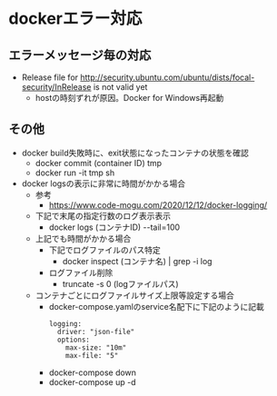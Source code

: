 # dockerエラー対応

## エラーメッセージ毎の対応

* Release file for http://security.ubuntu.com/ubuntu/dists/focal-security/InRelease is not valid yet 
  * hostの時刻ずれが原因。Docker for Windows再起動

## その他

* docker build失敗時に、exit状態になったコンテナの状態を確認
  * docker commit (container ID) tmp
  * docker run -it tmp sh
* docker logsの表示に非常に時間がかかる場合
  * 参考
    * https://www.code-mogu.com/2020/12/12/docker-logging/
  * 下記で末尾の指定行数のログ表示表示
    * docker logs (コンテナID) --tail=100
  * 上記でも時間がかかる場合
    * 下記でログファイルのパス特定
      * docker inspect (コンテナ名) | grep -i log
    * ログファイル削除
      * truncate -s 0 (logファイルパス)
  * コンテナごとにログファイルサイズ上限等設定する場合
    * docker-compose.yamlのservice名配下に下記のように記載
      ```
      logging:
        driver: "json-file"
        options:
          max-size: "10m"
          max-file: "5"
      ```
    * docker-compose down
    * docker-compose up -d
